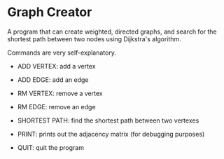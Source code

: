 # Graph Creator

A program that can create weighted, directed graphs, and search for the shortest path between two nodes using Dijkstra's algorithm.

Commands are very self-explanatory.

- ADD VERTEX: add a vertex

- ADD EDGE: add an edge

- RM VERTEX: remove a vertex

- RM EDGE: remove an edge

- SHORTEST PATH: find the shortest path between two vertexes

- PRINT: prints out the adjacency matrix (for debugging purposes)

- QUIT: quit the program